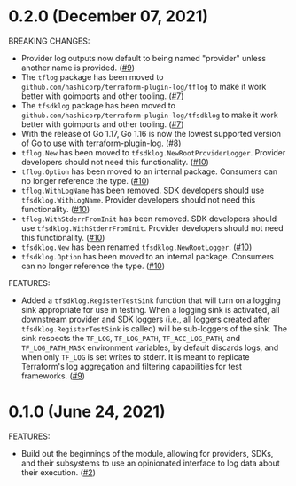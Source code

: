 # 0.2.0 (December 07, 2021)

BREAKING CHANGES:
* Provider log outputs now default to being named "provider" unless another name is provided. ([#9](https://github.com/hashicorp/terraform-plugin-log/issues/9))
* The `tflog` package has been moved to `github.com/hashicorp/terraform-plugin-log/tflog` to make it work better with goimports and other tooling. ([#7](https://github.com/hashicorp/terraform-plugin-log/issues/7))
* The `tfsdklog` package has been moved to `github.com/hashicorp/terraform-plugin-log/tfsdklog` to make it work better with goimports and other tooling. ([#7](https://github.com/hashicorp/terraform-plugin-log/issues/7))
* With the release of Go 1.17, Go 1.16 is now the lowest supported version of Go to use with terraform-plugin-log. ([#8](https://github.com/hashicorp/terraform-plugin-log/issues/8))
* `tflog.New` has been moved to `tfsdklog.NewRootProviderLogger`. Provider developers should not need this functionality. ([#10](https://github.com/hashicorp/terraform-plugin-log/issues/10))
* `tflog.Option` has been moved to an internal package. Consumers can no longer reference the type. ([#10](https://github.com/hashicorp/terraform-plugin-log/issues/10))
* `tflog.WithLogName` has been removed. SDK developers should use `tfsdklog.WithLogName`. Provider developers should not need this functionality. ([#10](https://github.com/hashicorp/terraform-plugin-log/issues/10))
* `tflog.WithStderrFromInit` has been removed. SDK developers should use `tfsdklog.WithStderrFromInit`. Provider developers should not need this functionality. ([#10](https://github.com/hashicorp/terraform-plugin-log/issues/10))
* `tfsdklog.New` has been renamed `tfsdklog.NewRootLogger`. ([#10](https://github.com/hashicorp/terraform-plugin-log/issues/10))
* `tfsdklog.Option` has been moved to an internal package. Consumers can no longer reference the type. ([#10](https://github.com/hashicorp/terraform-plugin-log/issues/10))

FEATURES:
* Added a `tfsdklog.RegisterTestSink` function that will turn on a logging sink appropriate for use in testing. When a logging sink is activated, all downstream provider and SDK loggers (i.e., all loggers created after `tfsdklog.RegisterTestSink` is called) will be sub-loggers of the sink. The sink respects the `TF_LOG`, `TF_LOG_PATH`, `TF_ACC_LOG_PATH`, and `TF_LOG_PATH_MASK` environment variables, by default discards logs, and when only `TF_LOG` is set writes to stderr. It is meant to replicate Terraform's log aggregation and filtering capabilities for test frameworks. ([#9](https://github.com/hashicorp/terraform-plugin-log/issues/9))

# 0.1.0 (June 24, 2021)

FEATURES:
* Build out the beginnings of the module, allowing for providers, SDKs, and their subsystems to use an opinionated interface to log data about their execution. ([#2](https://github.com/hashicorp/terraform-plugin-log/issues/2))
